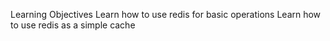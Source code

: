 Learning Objectives
Learn how to use redis for basic operations
Learn how to use redis as a simple cache